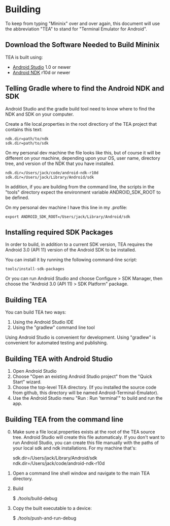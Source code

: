 Building
========

To keep from typing "Mininix" over and over again, this
document will use the abbreviation "TEA" to stand for "Terminal
Emulator for Android".


Download the Software Needed to Build Mininix
-------------------------------------------------------------------

TEA is built using:

 + [Android Studio](http://developer.android.com/sdk) 1.0 or newer
 + [Android NDK](http://developer.android.com/tools/sdk/ndk/) r10d or newer


Telling Gradle where to find the Android NDK and SDK
----------------------------------------------------

Android Studio and the gradle build tool need to know where to find the NDK and
SDK on your computer.

Create a file local.properties in the root directiory of the TEA project that
contains this text:

    ndk.dir=path/to/ndk
    sdk.dir=path/to/sdk

On my personal dev machine the file looks like this, but of course it will
be different on your machine, depending upon your OS, user name, directory
tree, and version of the NDK that you have installed.

    ndk.dir=/Users/jack/code/android-ndk-r10d
    sdk.dir=/Users/jack/Library/Android/sdk

In addition, if you are building from the command line, the scripts in the
"tools" directory expect the environment variable ANDROID_SDK_ROOT to be
defined.

On my personal dev machine I have this line in my .profile:

    export ANDROID_SDK_ROOT=/Users/jack/Library/Android/sdk

Installing required SDK Packages
--------------------------------

In order to build, in addition to a current SDK version,
TEA requires the Android 3.0 (API 11) version of the Android SDK
to be installed.

You can install it by running the following command-line script:

    tools/install-sdk-packages

Or you can run Android Studio and choose Configure > SDK Manager, then
choose the "Android 3.0 (API 11) > SDK Platform" package.

Building TEA
------------

You can build TEA two ways:

  1. Using the Android Studio IDE
  2. Using the "gradlew" command line tool

Using Android Studio is convenient for development. Using "gradlew" is
convenient for automated testing and publishing.


Building TEA with Android Studio
--------------------------------

  1. Open Android Studio
  2. Choose "Open an existing Android Studio project" from the "Quick Start"
     wizard.
  3. Choose the top-level TEA directory. (If you installed the source code from
     github, this directory will be named Android-Terminal-Emulator).
  4. Use the Android Studio menu "Run : Run 'terminal'" to build and run the app.


Building TEA from the command line
----------------------------------

  0. Make sure a file local.properties exists at the root of the TEA source
     tree. Android Studio will create this file automaticaly. If you don't
     want to run Android Studio, you can create this file manually with the
     paths of your local sdk and ndk installations. For my machine that's:

     sdk.dir=/Users/jack/Library/Android/sdk
     ndk.dir=/Users/jack/code/android-ndk-r10d

  1. Open a command line shell window and navigate to the main TEA directory.

  2. Build

      $ ./tools/build-debug

  3. Copy the built executable to a device:

      $ ./tools/push-and-run-debug
